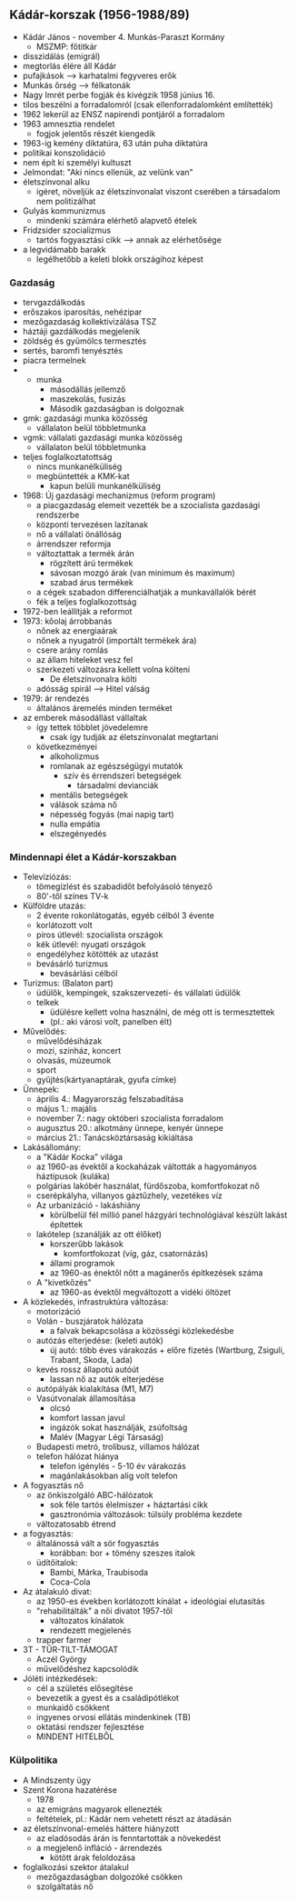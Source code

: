 ## Kádár-korszak (1956-1988/89)
- Kádár János - november 4. Munkás-Paraszt Kormány
	- MSZMP: főtitkár
- disszidálás (emigrál)
- megtorlás élére áll Kádár
- pufajkások --> karhatalmi fegyveres erők
- Munkás őrség --> félkatonák
- Nagy Imrét perbe fogják és kivégzik 1958 június 16.
- tilos beszélni a forradalomról (csak ellenforradalomként említették)
- 1962 lekerül az ENSZ napirendi pontjáról a forradalom
- 1963 amnesztia rendelet
	- fogjok jelentős részét kiengedik
- 1963-ig kemény diktatúra, 63 után puha diktatúra
- politikai konszolidáció
- nem épít ki személyi kultuszt
- Jelmondat: "Aki nincs ellenük, az velünk van"
- életszínvonal alku
	- ígéret, növeljük az életszínvonalat viszont cserében a társadalom nem politizálhat
- Gulyás kommunizmus
	- mindenki számára elérhető alapvető ételek
- Fridzsider szocializmus
	- tartós fogyasztási cikk --> annak az elérhetősége
- a legvidámabb barakk
	- legélhetőbb a keleti blokk országihoz képest
### Gazdaság
- tervgazdálkodás
- erőszakos iparosítás, nehézipar
- mezőgazdaság kollektivizálása TSZ
- háztáji gazdálkodás megjelenik
- zöldség és gyümölcs termesztés
- sertés, baromfi tenyésztés
- piacra termelnek
- + munka
	- másodállás jellemző
	- maszekolás, fusizás
	- Második gazdaságban is dolgoznak
- gmk: gazdasági munka közösség
	- vállalaton belül többletmunka
- vgmk: vállalati gazdasági munka közösség
	- vállalaton belül többletmunka
- teljes foglalkoztatottság
	- nincs munkanélküliség
	- megbüntették a KMK-kat
		- kapun belüli munkanélküliség
- 1968: Új gazdasági mechanizmus (reform program)
	- a piacgazdaság elemeit vezették be a szocialista gazdasági rendszerbe
	- központi tervezésen lazítanak
	- nő a vállalati önállóság
	- árrendszer reformja
	- változtattak a termék árán
		- rögzített árú termékek
		- sávosan mozgó árak (van minimum és maximum)
		- szabad árus termékek
	- a cégek szabadon differenciálhatják a munkavállalók bérét
	- fék a teljes foglalkozottság
- 1972-ben leállítják a reformot
- 1973: kőolaj árrobbanás
	- nőnek az energiaárak
	- nőnek a nyugatról (importált termékek ára)
	- csere arány romlás
	- az állam hiteleket vesz fel
	- szerkezeti változásra kellett volna költeni
		- De életszínvonalra költi
	- adósság spirál --> Hitel válság
- 1979: ár rendezés
	- általános áremelés minden terméket
- az emberek másodállást vállaltak
	- így tettek többlet jövedelemre
		- csak így tudják az életszínvonalat megtartani
	- következményei
		- alkoholizmus
		- romlanak az egészségügyi mutatók
			- szív és érrendszeri betegségek
				- társadalmi devianciák
		- mentális betegségek
		- válások száma nő
		- népesség fogyás (mai napig tart)
		- nulla empátia
		- elszegényedés
### Mindennapi élet a Kádár-korszakban
- Televíziózás:
	- tömegízlést és szabadidőt befolyásoló tényező
	- 80'-től színes TV-k
- Külföldre utazás:
	- 2 évente rokonlátogatás, egyéb célból 3 évente
	- korlátozott volt
	- piros útlevél: szocialista országok
	- kék útlevél: nyugati országok
	- engedélyhez kötötték az utazást
	- bevásárló turizmus
		- bevásárlási célból
- Turizmus: (Balaton part)
	- üdülők, kempingek, szakszervezeti- és vállalati üdülők
	- telkek
		- üdülésre kellett volna használni, de még ott is termesztettek
		- (pl.: aki városi volt, panelben élt)
- Művelődés:
	- művelődésiházak
	- mozi, színház, koncert
	- olvasás, múzeumok
	- sport
	- gyűjtés(kártyanaptárak, gyufa címke)
- Ünnepek:
	- április 4.: Magyarország felszabadítása
	- május 1.: majális
	- november 7.: nagy októberi szocialista forradalom
	- augusztus 20.: alkotmány ünnepe, kenyér ünnepe
	- március 21.: Tanácsköztársaság kikiáltása
- Lakásállomány:
	- a "Kádár Kocka" világa
	- az 1960-as évektől a kockaházak váltották a hagyományos háztípusok (kuláka)
	- polgárias lakóbér használat, fürdőszoba, komfortfokozat nő
	- cserépkályha, villanyos gáztűzhely, vezetékes víz
	- Az urbanizáció - lakáshiány
		- körülbelül fél millió panel házgyári technológiával készült lakást építettek
	- lakótelep (szanálják az ott élőket)
		- korszerűbb lakások
			- komfortfokozat (víg, gáz, csatornázás)
		- állami programok
		- az 1960-as énektől nőtt a magánerős építkezések száma
	- A "kivetkőzés"
		- az 1960-as évektől megváltozott a vidéki öltözet
- A közlekedés, infrastruktúra változása:
	- motorizáció
	- Volán - buszjáratok hálózata
		- a falvak bekapcsolása a közösségi közlekedésbe
	- autózás elterjedése: (keleti autók)
		- új autó: több éves várakozás + előre fizetés (Wartburg, Zsiguli, Trabant, Skoda, Lada)
	- kevés rossz állapotú autóút
		- lassan nő az autók elterjedése
	- autópályák kialakítása (M1, M7)
	- Vasútvonalak államosítása
		- olcsó
		- komfort lassan javul
		- ingázók sokat használják, zsúfoltság
		- Malév (Magyar Légi Társaság)
	- Budapesti metró, trolibusz, villamos hálózat
	- telefon hálózat hiánya
		- telefon igénylés - 5-10 év várakozás
		- magánlakásokban alig volt telefon
- A fogyasztás nő
	- az önkiszolgáló ABC-hálózatok
		- sok féle tartós élelmiszer + háztartási cikk
		- gasztronómia változások: túlsúly probléma kezdete
	- változatosabb étrend
- a fogyasztás:
	- általánossá vált a sör fogyasztás
		- korábban: bor + tömény szeszes italok
	- üdítőitalok:
		- Bambi, Márka, Traubisoda
		- Coca-Cola
- Az átalakuló divat:
	- az 1950-es években korlátozott kínálat + ideológiai elutasítás
	- "rehabilitálták" a női divatot 1957-től
		- változatos kínálatok
		- rendezett megjelenés
	- trapper farmer
- 3T - TŰR-TILT-TÁMOGAT
	- Aczél György
	- művelődéshez kapcsolódik
- Jóléti intézkedések:
	- cél a születés elősegítése
	- bevezetik a gyest és a családipótlékot
	- munkaidő csökkent
	- ingyenes orvosi ellátás mindenkinek (TB)
	- oktatási rendszer fejlesztése
	- MINDENT HITELBŐL
### Külpolitika
- A Mindszenty ügy
- Szent Korona hazatérése
	- 1978
	- az emigráns magyarok ellenezték
	- feltételek, pl.: Kádár nem vehetett részt az átadásán
- az életszínvonal-emelés háttere hiányzott
	- az eladósodás árán is fenntartották a növekedést
	- a megjelenő infláció - árrendezés
		- kötött árak feloldozása
- foglalkozási szektor átalakul
	- mezőgazdaságban dolgozóké csökken
	- szolgáltatás nő